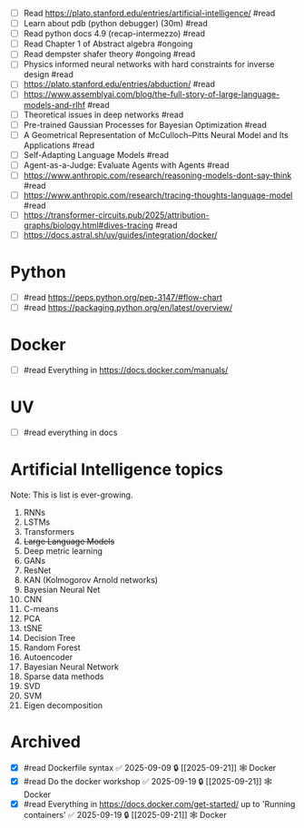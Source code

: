 - [ ] Read https://plato.stanford.edu/entries/artificial-intelligence/ #read
- [ ] Learn about pdb (python debugger) (30m) #read
- [ ] Read python docs 4.9 (recap-intermezzo) #read
- [ ] Read Chapter 1 of Abstract algebra #ongoing
- [ ] Read dempster shafer theory #ongoing #read 
- [ ] Physics informed neural networks with hard constraints for inverse design #read
- [ ] https://plato.stanford.edu/entries/abduction/ #read 
- [ ] https://www.assemblyai.com/blog/the-full-story-of-large-language-models-and-rlhf #read
- [ ] Theoretical issues in deep networks #read 
- [ ] Pre-trained Gaussian Processes for Bayesian Optimization #read
- [ ] A Geometrical Representation of McCulloch–Pitts Neural Model and Its Applications #read
- [ ] Self-Adapting Language Models #read 
- [ ] Agent-as-a-Judge:  Evaluate Agents with Agents #read 
- [ ] https://www.anthropic.com/research/reasoning-models-dont-say-think #read
- [ ] https://www.anthropic.com/research/tracing-thoughts-language-model #read
- [ ] https://transformer-circuits.pub/2025/attribution-graphs/biology.html#dives-tracing #read
- [ ] https://docs.astral.sh/uv/guides/integration/docker/
# Python
- [ ] #read https://peps.python.org/pep-3147/#flow-chart
- [ ] #read https://packaging.python.org/en/latest/overview/
# Docker

- [ ] #read Everything in https://docs.docker.com/manuals/
# UV
- [ ] #read everything in docs
# Artificial Intelligence topics
Note: This is list is ever-growing.
1. RNNs
2. LSTMs
3. Transformers
4. ~~Large Language Models~~
5. Deep metric learning
6. GANs
7. ResNet
8. KAN (Kolmogorov Arnold networks)
9. Bayesian Neural Net
10. CNN
11. C-means
12. PCA
13. tSNE
14. Decision Tree
15. Random Forest
16. Autoencoder
17. Bayesian Neural Network
18. Sparse data methods
19. SVD
20. SVM
21. Eigen decomposition

# Archived

- [x] #read Dockerfile syntax ✅ 2025-09-09 🔒 [[2025-09-21]] 🕸️ Docker
- [x] #read Do the docker workshop ✅ 2025-09-19 🔒 [[2025-09-21]] 🕸️ Docker
- [x] #read Everything in https://docs.docker.com/get-started/ up to 'Running containers' ✅ 2025-09-19 🔒 [[2025-09-21]] 🕸️ Docker
